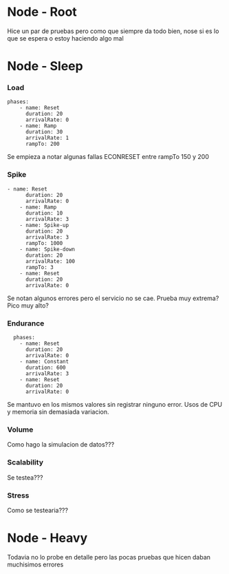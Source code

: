 # Node - Root
Hice un par de pruebas pero como que siempre da todo bien, nose si es lo que se espera o estoy haciendo algo mal

# Node - Sleep
### Load
``` 
phases:
    - name: Reset
      duration: 20
      arrivalRate: 0
    - name: Ramp
      duration: 30
      arrivalRate: 1
      rampTo: 200 
```
Se empieza a notar algunas fallas ECONRESET entre rampTo 150 y 200

### Spike
``` 
- name: Reset
      duration: 20
      arrivalRate: 0
    - name: Ramp
      duration: 10
      arrivalRate: 3
    - name: Spike-up
      duration: 20
      arrivalRate: 3
      rampTo: 1000
    - name: Spike-down
      duration: 20
      arrivalRate: 100
      rampTo: 3
    - name: Reset
      duration: 20
      arrivalRate: 0
```
Se notan algunos errores pero el servicio no se cae. Prueba muy extrema? Pico muy alto?

### Endurance
``` 
  phases:
    - name: Reset
      duration: 20
      arrivalRate: 0
    - name: Constant
      duration: 600
      arrivalRate: 3
    - name: Reset
      duration: 20
      arrivalRate: 0

```
Se mantuvo en los mismos valores sin registrar ninguno error. Usos de CPU y memoria sin demasiada variacion.

### Volume
Como hago la simulacion de datos???

### Scalability
Se testea???

### Stress
Como se testearia???

# Node - Heavy
Todavia no lo probe en detalle pero las pocas pruebas que hicen daban muchisimos errores